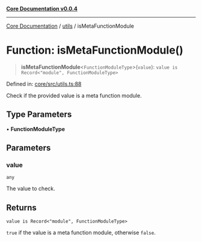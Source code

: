 [**Core Documentation v0.0.4**](../../README.md)

***

[Core Documentation](../../modules.md) / [utils](../README.md) / isMetaFunctionModule

# Function: isMetaFunctionModule()

> **isMetaFunctionModule**\<`FunctionModuleType`\>(`value`): `value is Record<"module", FunctionModuleType>`

Defined in: [core/src/utils.ts:88](https://github.com/stonemjs/core/blob/2adc2da4c7e3b5a9f593c198ba7e8ad639651777/src/utils.ts#L88)

Check if the provided value is a meta function module.

## Type Parameters

• **FunctionModuleType**

## Parameters

### value

`any`

The value to check.

## Returns

`value is Record<"module", FunctionModuleType>`

`true` if the value is a meta function module, otherwise `false`.
